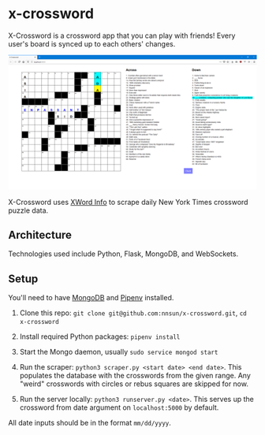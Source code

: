 # x-crossword

X-Crossword is a crossword app that you can play with friends! Every user's board is synced up to each others' changes. 

![Screenshot](docs/screenshot.png?raw=true "Screenshot")

X-Crossword uses [XWord Info](https://www.xwordinfo.com/) to scrape daily New York Times crossword puzzle data. 

## Architecture

Technologies used include Python, Flask, MongoDB, and WebSockets. 

## Setup

You'll need to have [MongoDB](https://docs.mongodb.com/manual/installation/) and [Pipenv](https://pipenv.pypa.io/en/latest/) installed.

1. Clone this repo: `git clone git@github.com:nnsun/x-crossword.git`, `cd x-crossword`

2. Install required Python packages: `pipenv install`

3. Start the Mongo daemon, usually `sudo service mongod start`

4. Run the scraper: `python3 scraper.py <start date> <end date>`. This populates the database with the crosswords from the given range. 
Any "weird" crosswords with circles or rebus squares are skipped for now. 

5. Run the server locally: `python3 runserver.py <date>`. This serves up the crossword from date argument on `localhost:5000` by default.
 
 All date inputs should be in the format `mm/dd/yyyy`. 
